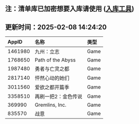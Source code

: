 ## 注：清单库已加密想要入库请使用 ([入库工具](https://github.com/BlankTMing/ManifestAutoUpdate/releases))

## 更新时间：2025-02-08 14:24:20
| AppID | 名称 | 类型  |
| :-------------------- | :----------------------------- | :----------- |
| 1461980 | 九州：立志| Game |
| 1768650 | Path of the Abyss| Game |
| 1987480 | 勇者与亡灵之都| Game |
| 2817140 | 怦然心动的她们| Game |
| 3011560 | 爱欲之都开篇季| Game |
| 3358510 | 再刷一把2：金色传说| Game |
| 369990 | Gremlins, Inc.| Game |
| 835570 | 战意| Game |
